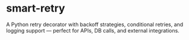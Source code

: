 # smart-retry
A Python retry decorator with backoff strategies, conditional retries, and logging support — perfect for APIs, DB calls, and external integrations.
